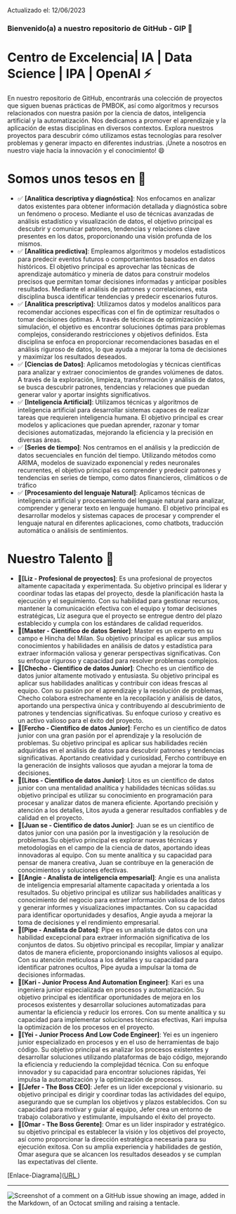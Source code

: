Actualizado el: 12/06/2023
### Bienvenido(a) a nuestro repositorio de GitHub - GIP 👋

# Centro de Excelencia| IA | Data Science | IPA | OpenAI ⚡

En nuestro repositorio de GitHub, encontrarás una colección de proyectos que siguen buenas prácticas de PMBOK, así como algoritmos y recursos relacionados con nuestra pasión por la ciencia de datos, inteligencia artificial y la automatización. Nos dedicamos a promover el aprendizaje y la aplicación de estas disciplinas en diversos contextos. Explora nuestros proyectos para descubrir cómo utilizamos estas tecnologías para resolver problemas y generar impacto en diferentes industrias. ¡Únete a nosotros en nuestro viaje hacia la innovación y el conocimiento! 😄

# Somos unos tesos en 🤤

- ✅ **[Analítica  descriptiva y diagnóstica]**: Nos enfocamos en analizar datos existentes para obtener información detallada y diagnóstica sobre un fenómeno o proceso. Mediante el uso de técnicas avanzadas de análisis estadístico y visualización de datos, el  objetivo principal es descubrir y comunicar patrones, tendencias y relaciones clave presentes en los datos, proporcionando una visión profunda de los mismos.
- ✅ **[Analítica predictiva]**: Empleamos algoritmos y modelos estadísticos para predecir eventos futuros o comportamientos basados en datos históricos. El objetivo principal es aprovechar las técnicas de aprendizaje automático y minería de datos para construir modelos precisos que permitan tomar decisiones informadas y anticipar posibles resultados. Mediante el análisis de patrones y correlaciones, esta disciplina busca identificar tendencias y predecir escenarios futuros.
- ✅ **[Analítica prescriptiva]**: Utilizamos datos y modelos analíticos para recomendar acciones específicas con el fin de optimizar resultados o tomar decisiones óptimas. A través de técnicas de optimización y simulación, el objetivo es encontrar soluciones óptimas para problemas complejos, considerando restricciones y objetivos definidos. Esta disciplina se enfoca en proporcionar recomendaciones basadas en el análisis riguroso de datos, lo que ayuda a mejorar la toma de decisiones y maximizar los resultados deseados.
- ✅ **[Ciencias de Datos]**: Aplicamos metodologías y técnicas científicas para analizar y extraer conocimientos de grandes volúmenes de datos. A través de la exploración, limpieza, transformación y análisis de datos, se busca descubrir patrones, tendencias y relaciones que puedan generar valor y aportar insights significativos.
- ✅ **[Inteligencia Artificial]**: Utilizamos técnicas y algoritmos de inteligencia artificial para desarrollar sistemas capaces de realizar tareas que requieren inteligencia humana. El objetivo principal es crear modelos y aplicaciones que puedan aprender, razonar y tomar decisiones automatizadas, mejorando la eficiencia y la precisión en diversas áreas.
- ✅ **[Series de tiempo]**: Nos centramos en el análisis y la predicción de datos secuenciales en función del tiempo. Utilizando métodos como ARIMA, modelos de suavizado exponencial y redes neuronales recurrentes, el objetivo principal es comprender y predecir patrones y tendencias en series de tiempo, como datos financieros, climáticos o de tráfico
- ✅ **[Procesamiento del lenguaje Natural]**: Aplicamos técnicas de inteligencia artificial y procesamiento del lenguaje natural para analizar, comprender y generar texto en lenguaje humano. El objetivo principal es desarrollar modelos y sistemas capaces de procesar y comprender el lenguaje natural en diferentes aplicaciones, como chatbots, traducción automática o análisis de sentimientos.

# Nuestro Talento 🌱

- **🧠[Liz - Profesional de proyectos]**: Es una profesional de proyectos altamente capacitada y experimentada.  Su objetivo principal es liderar y coordinar todas las etapas del proyecto, desde la planificación hasta la ejecución y el seguimiento. Con su habilidad para gestionar recursos, mantener la comunicación efectiva con el equipo y tomar decisiones estratégicas, Liz asegura que el proyecto se entregue dentro del plazo establecido y cumpla con los estándares de calidad requeridos.
- **🧠[Master - Cientifico de datos Senior]**: Master es un experto en su campo e Hincha del Milan. Su objetivo principal es aplicar sus amplios conocimientos y habilidades en análisis de datos y estadística para extraer información valiosa y generar perspectivas significativas. Con su enfoque riguroso y capacidad para resolver problemas complejos.
- **🧠[Checho - Cientifico de datos Junior]**:  Checho es un científico de datos junior altamente motivado y entusiasta. Su objetivo principal es aplicar sus habilidades analíticas y contribuir con ideas frescas al equipo. Con su pasión por el aprendizaje y la resolución de problemas, Checho colabora estrechamente en la recopilación y análisis de datos, aportando una perspectiva única y contribuyendo al descubrimiento de patrones y tendencias significativas. Su enfoque curioso y creativo es un activo valioso para el éxito del proyecto.
- **🧠[Fercho - Cientifico de datos Junior]**: Fercho es un científico de datos junior con una gran pasión por el aprendizaje y la resolución de problemas. Su objetivo principal es aplicar sus habilidades recién adquiridas en el análisis de datos para descubrir patrones y tendencias significativas. Aportando creatividad y curiosidad, Fercho contribuye en la generación de insights valiosos que ayudan a mejorar la toma de decisiones.
- **🧠[Litos - Cientifico de datos Junior]**: Litos es un científico de datos junior con una mentalidad analítica y habilidades técnicas sólidas.su objetivo principal es utilizar su conocimiento en programación para procesar y analizar datos de manera eficiente. Aportando precisión y atención a los detalles, Litos ayuda a generar resultados confiables y de calidad en el proyecto.
- **🧠[Juan se - Cientifico de datos Junior]**: Juan se es un científico de datos junior con una pasión por la investigación y la resolución de problemas.Su objetivo principal es explorar nuevas técnicas y metodologías en el campo de la ciencia de datos, aportando ideas innovadoras al equipo. Con su mente analítica y su capacidad para pensar de manera creativa, Juan se contribuye en la generación de conocimientos y soluciones efectivas.
- **🧠[Angie - Analista de inteligencia empesarial]**: Angie es una analista de inteligencia empresarial altamente capacitada y orientada a los resultados. Su objetivo principal es utilizar sus habilidades analíticas y conocimiento del negocio para extraer información valiosa de los datos y generar informes y visualizaciones impactantes. Con su capacidad para identificar oportunidades y desafíos, Angie ayuda a mejorar la toma de decisiones y el rendimiento empresarial.
- **🧠[Pipe - Analista de Datos]**: Pipe es un analista de datos con una habilidad excepcional para extraer información significativa de los conjuntos de datos. Su objetivo principal es recopilar, limpiar y analizar datos de manera eficiente, proporcionando insights valiosos al equipo. Con su atención meticulosa a los detalles y su capacidad para identificar patrones ocultos, Pipe ayuda a impulsar la toma de decisiones informadas.
- **🧠[Kari - Junior Process And Automation Engineer]**: Kari es una ingeniera junior especializada en procesos y automatización. Su objetivo principal es identificar oportunidades de mejora en los procesos existentes y desarrollar soluciones automatizadas para aumentar la eficiencia y reducir los errores. Con su mente analítica y su capacidad para implementar soluciones técnicas efectivas, Kari impulsa la optimización de los procesos en el proyecto.
- **🧠[Yei - Junior Process And Low Code Engineer]**: Yei es un ingeniero junior especializado en procesos y en el uso de herramientas de bajo código. Su objetivo principal es analizar los procesos existentes y desarrollar soluciones utilizando plataformas de bajo código, mejorando la eficiencia y reduciendo la complejidad técnica. Con su enfoque innovador y su capacidad para encontrar soluciones rápidas, Yei impulsa la automatización y la optimización de procesos.
- **🧠[Jefer - The Boss CEO]**: Jefer es un líder excepcional y visionario. su objetivo principal es dirigir y coordinar todas las actividades del equipo, asegurando que se cumplan los objetivos y plazos establecidos. Con su capacidad para motivar y guiar al equipo, Jefer crea un entorno de trabajo colaborativo y estimulante, impulsando el éxito del proyecto.
- **🧠[Omar - The Boss Gerente]**: Omar es un líder inspirador y estratégico. su objetivo principal es establecer la visión y los objetivos del proyecto, así como proporcionar la dirección estratégica necesaria para su ejecución exitosa. Con su amplia experiencia y habilidades de gestión, Omar asegura que se alcancen los resultados deseados y se cumplan las expectativas del cliente.


[Enlace-Diagrama]([URL ](https://viewer.diagrams.net/?tags=%7b%7d&highlight=0000ff&edit=_blank&layers=1&nav=1&page-id=iuSUZXMfiHWB1LRKa2qH&title=12_Marco%20metodologico.0#Uhttps://drive.google.com/uc?id%3D1uniMuidOfKJkApTcu8ETpU2yXmgO1poD%26export%3Ddownload%23%7b%22pageId%22:%22iuSUZXMfiHWB1LRKa2qH%22%7d#%7B%22pageId%22%3A%22WE09Kzrg0BMxv4aXS3S-%22%7D))

-------------------------------
![Screenshot of a comment on a GitHub issue showing an image, added in the Markdown, of an Octocat smiling and raising a tentacle.](https://myoctocat.com/assets/images/base-octocat.svg)
